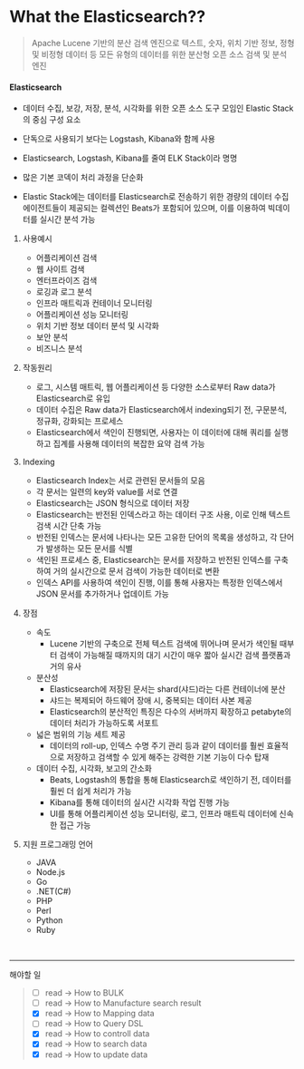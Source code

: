 # What the Elasticsearch??
> Apache Lucene 기반의 분산 검색 엔진으로 텍스트, 숫자, 위치 기반 정보, 정형 및 비정형 데이터 등 모든 유형의 데이터를 위한 분산형 오픈 소스 검색 및 분석 엔진

#### Elasticsearch

- 데이터 수집, 보강, 저장, 분석, 시각화를 위한 오픈 소스 도구 모임인 Elastic Stack의 중심 구성 요소

- 단독으로 사용되기 보다는 Logstash, Kibana와 함께 사용

- Elasticsearch, Logstash, Kibana를 줄여 ELK Stack이라 명명

- 많은 기본 코덱이 처리 과정을 단순화

- Elastic Stack에는 데이터를 Elasticsearch로 전송하기 위한 경량의 데이터 수집 에이전트들이 제공되는 컬렉션인 Beats가 포함되어 있으며, 이를 이용하여 빅데이터를 실시간 분석 가능




1. 사용예시

   - 어플리케이션 검색
   - 웹 사이트 검색
   - 엔터프라이즈 검색
   - 로깅과 로그 분석
   - 인프라 매트릭과 컨테이너 모니터링
   - 어플리케이션 성능 모니터링
   - 위치 기반 정보 데이터 분석 및 시각화
   - 보안 분석
   - 비즈니스 분석




2. 작동원리

   - 로그, 시스템 매트릭, 웹 어플리케이션 등 다양한 소스로부터 Raw data가 Elasticsearch로 유입
   - 데이터 수집은 Raw data가 Elasticsearch에서 indexing되기 전, 구문분석, 정규화, 강화되는 프로세스
   - Elasticsearch에서 색인이 진행되면, 사용자는 이 데이터에 대해 쿼리를 실행하고 집계를 사용해 데이터의 복잡한 요약 검색 가능
   



3. Indexing

   - Elasticsearch Index는 서로 관련된 문서들의 모음
   - 각 문서는 일련의 key와 value를 서로 연결
   - Elasticsearch는 JSON 형식으로 데이터 저장
   - Elasticsearch는 반전된 인덱스라고 하는 데이터 구조 사용, 이로 인해 텍스트 검색 시간 단축 가능
   - 반전된 인덱스는 문서에 나타나는 모든 고유한 단어의 목록을 생성하고, 각 단어가 발생하는 모든 문서를 식별
   - 색인된 프로세스 중, Elasticsearch는 문서를 저장하고 반전된 인덱스를 구축하여 거의 실시간으로 문서 검색이 가능한 데이터로 변환
   - 인덱스 API를 사용하여 색인이 진행, 이를 통해 사용자는 특정한 인덱스에서 JSON 문서를 추가하거나 업데이트 가능

   

4. 장점

   - 속도
     - Lucene 기반의 구축으로 전체 텍스트 검색에 뛰어나며 문서가 색인될 때부터 검색이 가능해질 때까지의 대기 시간이 매우 짧아 실시간 검색 플랫폼과 거의 유사
   - 분산성
     - Elasticsearch에 저장된 문서는 shard(샤드)라는 다른 컨테이너에 분산
     - 샤드는 복제되어 하드웨어 장애 시, 중복되는 데이터 사본 제공
     - Elasticsearch의 분산적인 특징은 다수의 서버까지 확장하고 petabyte의 데이터 처리가 가능하도록 서포트
   - 넓은 범위의 기능 세트 제공
     - 데이터의 roll-up, 인덱스 수명 주기 관리 등과 같이 데이터를 훨씬 효율적으로 저장하고 검색할 수 있게 해주는 강력한 기본 기능이 다수 탑재
   - 데이터 수집, 시각화, 보고의 간소화
     - Beats, Logstash의 통합을 통해 Elasticsearch로 색인하기 전, 데이터를 훨씬 더 쉽게 처리가 가능
     - Kibana를 통해 데이터의 실시간 시각화 작업 진행 가능
     - UI를 통해 어플리케이션 성능 모니터링, 로그, 인프라 매트릭 데이터에 신속한 접근 가능

   

5. 지원 프로그래밍 언어

   - JAVA
   - Node.js
   - Go
   - .NET(C#)
   - PHP
   - Perl
   - Python
   - Ruby

​	

------

해야할 일

> - [ ] read -> How to BULK
> - [ ] read -> How to Manufacture search result
> - [x] read -> How to Mapping data
> - [ ] read -> How to Query DSL
> - [x] read -> How to controll data
> - [x] read -> How to search data
> - [x] read -> How to update data

